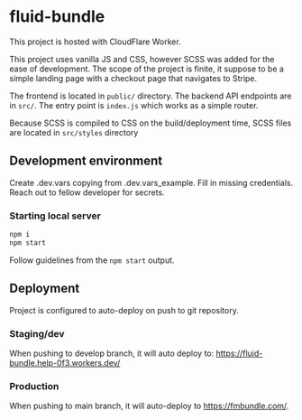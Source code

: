 # fluid-bundle

This project is hosted with CloudFlare Worker.

This project uses vanilla JS and CSS, however SCSS was added for the ease of development.
The scope of the project is finite, it suppose to be a simple landing page with
a checkout page that navigates to Stripe.

The frontend is located in `public/` directory. The backend API endpoints are in `src/`. The entry point is `index.js`
which works as a simple router.

Because SCSS is compiled to CSS
on the build/deployment time, SCSS files are located in `src/styles` directory

## Development environment

Create .dev.vars copying from .dev.vars_example. Fill in missing credentials. Reach out to fellow developer for secrets.

### Starting local server

```bash
npm i
npm start
```

Follow guidelines from the `npm start` output.

## Deployment

Project is configured to auto-deploy on push to git repository.

### Staging/dev
When pushing to develop branch, it will auto deploy to: https://fluid-bundle.help-0f3.workers.dev/

### Production
When pushing to main branch, it will auto-deploy to https://fmbundle.com/.


